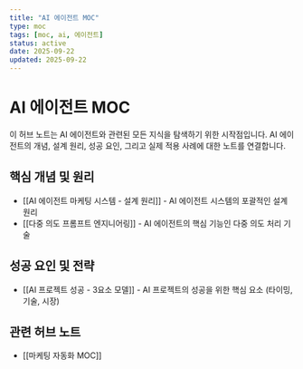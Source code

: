 ```yaml
---
title: "AI 에이전트 MOC"
type: moc
tags: [moc, ai, 에이전트]
status: active
date: 2025-09-22
updated: 2025-09-22
---
```


# AI 에이전트 MOC

이 허브 노트는 AI 에이전트와 관련된 모든 지식을 탐색하기 위한 시작점입니다. AI 에이전트의 개념, 설계 원리, 성공 요인, 그리고 실제 적용 사례에 대한 노트를 연결합니다.

## 핵심 개념 및 원리
- [[AI 에이전트 마케팅 시스템 - 설계 원리]] - AI 에이전트 시스템의 포괄적인 설계 원리
- [[다중 의도 프롬프트 엔지니어링]] - AI 에이전트의 핵심 기능인 다중 의도 처리 기술

## 성공 요인 및 전략
- [[AI 프로젝트 성공 - 3요소 모델]] - AI 프로젝트의 성공을 위한 핵심 요소 (타이밍, 기술, 시장)

## 관련 허브 노트
- [[마케팅 자동화 MOC]]
